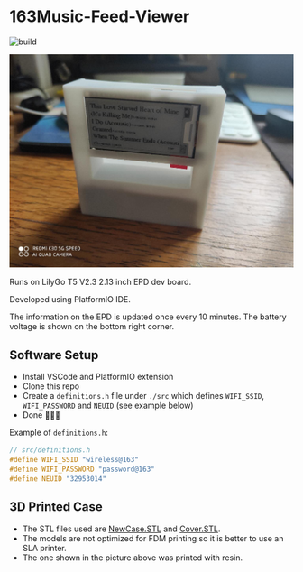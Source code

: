 # 163Music-Feed-Viewer

![build](https://github.com/lirc572/163Music-Feed-Viewer/workflows/PlatformIO%20CI/badge.svg)

![demo](./demo.jpg "Demo")

Runs on LilyGo T5 V2.3 2.13 inch EPD dev board.

Developed using PlatformIO IDE.

The information on the EPD is updated once every 10 minutes. The battery voltage is shown on the bottom right corner.

## Software Setup

- Install VSCode and PlatformIO extension
- Clone this repo
- Create a `definitions.h` file under `./src` which defines `WIFI_SSID`, `WIFI_PASSWORD` and `NEUID` (see example below)
- Done :beer::beer::beer:

Example of `definitions.h`:

```C
// src/definitions.h
#define WIFI_SSID "wireless@163"
#define WIFI_PASSWORD "password@163"
#define NEUID "32953014"
```
## 3D Printed Case

- The STL files used are [NewCase.STL](https://github.com/lirc572/163Music-Feed-Viewer/blob/master/3D_models/EXPORT/NewCase.STL) and [Cover.STL](https://github.com/lirc572/163Music-Feed-Viewer/blob/master/3D_models/EXPORT/Cover.STL).
- The models are not optimized for FDM printing so it is better to use an SLA printer.
- The one shown in the picture above was printed with resin. 
